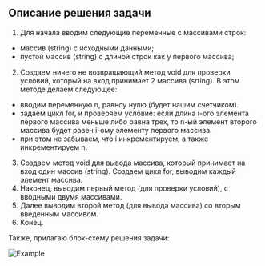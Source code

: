 ## Описание решения задачи
1. Для начала вводим следующие переменные с массивами строк:
* массив (string) с исходными данными;
* пустой массив (string) с длиной строк как у первого массива;
2. Создаем ничего не возвращающий метод void для проверки условий, который на вход принимает 2 массива (srting). В этом методе делаем следующее:
* вводим переменную n, равноу нулю (будет нашим счетчиком).
* задаем цикл for, и проверяем условие: если длина i-ого элемента первого массива меньше либо равна трех, то n-ый элемент второго массива будет равен i-ому элементу первого массива. 
* при этом не забываем, что i инкрементируем, а также инкрементируем n.
3. Создаем метод void для вывода массива, который принимает на вход один массив (string). Создаем цикл for, выводим каждый элемент массива. 
4. Наконец, выводим первый метод (для проверки условий), с вводными двумя массивами. 
5. Далее выводим второй метод (для вывода массива) со вторым введенным массивом.
6. Конец.

Также, прилагаю блок-схему решения задачи:


![Example](diagram.png)
